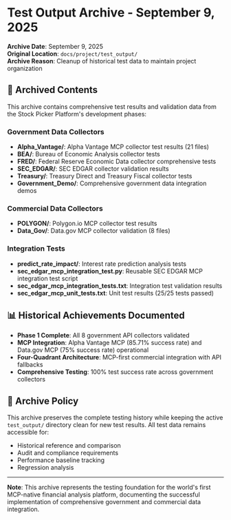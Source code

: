 # Test Output Archive - September 9, 2025

**Archive Date**: September 9, 2025  
**Original Location**: `docs/project/test_output/`  
**Archive Reason**: Cleanup of historical test data to maintain project organization

## 📁 Archived Contents

This archive contains comprehensive test results and validation data from the Stock Picker Platform's development phases:

### **Government Data Collectors**
- **Alpha_Vantage/**: Alpha Vantage MCP collector test results (21 files)
- **BEA/**: Bureau of Economic Analysis collector tests
- **FRED/**: Federal Reserve Economic Data collector comprehensive tests
- **SEC_EDGAR/**: SEC EDGAR collector validation results
- **Treasury/**: Treasury Direct and Treasury Fiscal collector tests
- **Government_Demo/**: Comprehensive government data integration demos

### **Commercial Data Collectors** 
- **POLYGON/**: Polygon.io MCP collector test results
- **Data_Gov/**: Data.gov MCP collector validation (8 files)

### **Integration Tests**
- **predict_rate_impact/**: Interest rate prediction analysis tests
- **sec_edgar_mcp_integration_test.py**: Reusable SEC EDGAR MCP integration test script
- **sec_edgar_mcp_integration_tests.txt**: Integration test validation results
- **sec_edgar_mcp_unit_tests.txt**: Unit test results (25/25 tests passed)

## 📊 **Historical Achievements Documented**

- **Phase 1 Complete**: All 8 government API collectors validated
- **MCP Integration**: Alpha Vantage MCP (85.71% success rate) and Data.gov MCP (75% success rate) operational
- **Four-Quadrant Architecture**: MCP-first commercial integration with API fallbacks
- **Comprehensive Testing**: 100% test success rate across government collectors

## 🔄 **Archive Policy**

This archive preserves the complete testing history while keeping the active `test_output/` directory clean for new test results. All test data remains accessible for:
- Historical reference and comparison
- Audit and compliance requirements  
- Performance baseline tracking
- Regression analysis

---

**Note**: This archive represents the testing foundation for the world's first MCP-native financial analysis platform, documenting the successful implementation of comprehensive government and commercial data integration.